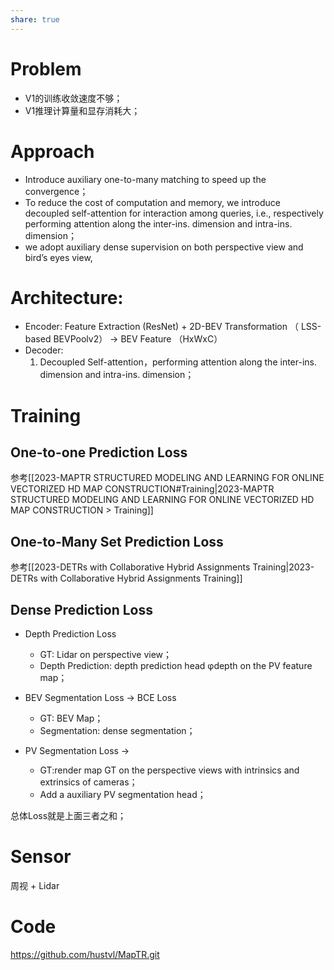 ```yaml
---
share: true
---
```

# Problem
- V1的训练收敛速度不够；
- V1推理计算量和显存消耗大；

# Approach
- Introduce auxiliary one-to-many matching to speed up the convergence；
- To reduce the cost of computation and memory, we introduce decoupled self-attention for interaction among queries, i.e., respectively performing attention along the inter-ins. dimension and intra-ins. dimension；
- we adopt auxiliary dense supervision on both perspective view and bird’s eyes view, 


# Architecture:
- Encoder: Feature Extraction (ResNet) + 2D-BEV Transformation （ LSS-based BEVPoolv2） -> BEV Feature （HxWxC）
- Decoder: 
	1. Decoupled Self-attention，performing attention along the inter-ins. dimension and intra-ins. dimension；

# Training

## One-to-one Prediction Loss
参考[[2023-MAPTR STRUCTURED MODELING AND LEARNING FOR ONLINE VECTORIZED HD MAP CONSTRUCTION#Training|2023-MAPTR STRUCTURED MODELING AND LEARNING FOR ONLINE VECTORIZED HD MAP CONSTRUCTION > Training]]

## One-to-Many Set Prediction Loss
参考[[2023-DETRs with Collaborative Hybrid Assignments Training|2023-DETRs with Collaborative Hybrid Assignments Training]]

## Dense Prediction Loss
- Depth Prediction Loss
	- GT: Lidar on perspective view；
	- Depth Prediction: depth prediction head φdepth on the PV feature map；

- BEV Segmentation Loss -> BCE Loss
	- GT: BEV Map；
	- Segmentation: dense segmentation；

- PV Segmentation Loss -> 
	- GT:render map GT on the perspective views with intrinsics and extrinsics of cameras；
	- Add a auxiliary PV segmentation head；

总体Loss就是上面三者之和；

# Sensor
周视 + Lidar

# Code
https://github.com/hustvl/MapTR.git




